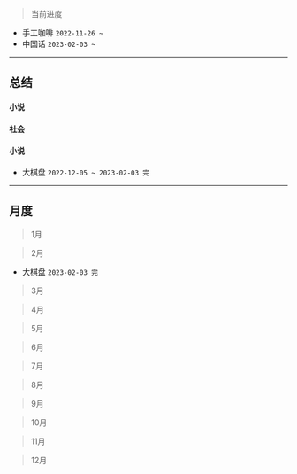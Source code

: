 > 当前进度

- 手工咖啡 `2022-11-26 ~ `
- 中国话 `2023-02-03 ~ `

---

## 总结

#### 小说

#### 社会
#### 小说

- 大棋盘 `2022-12-05 ~ 2023-02-03 完`

--- 

## 月度

> 1月

> 2月

- 大棋盘 `2023-02-03 完`

> 3月

> 4月

> 5月

> 6月

> 7月

> 8月

> 9月

> 10月

> 11月

> 12月
